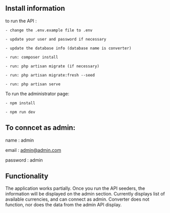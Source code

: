 ## Install information

to run the API :

    - change the .env.example file to .env
    
    - update your user and password if necessary
    
    - update the database info (database name is converter) 
    
    - run: composer install
    
    - run: php artisan migrate (if necessary)
    
    - run: php artisan migrate:fresh --seed
    
    - run: php artisan serve

To run the administrator page:
	
    - npm install
    
    - npm run dev

## To conncet as admin:

name :  admin

email : admin@admin.com

password : admin

## Functionality

The application works partially. Once you run the API seeders, the information will be displayed on the admin section. Currently displays list of available currencies, and can connect as admin. Converter does not function, nor does the data from the admin API display.